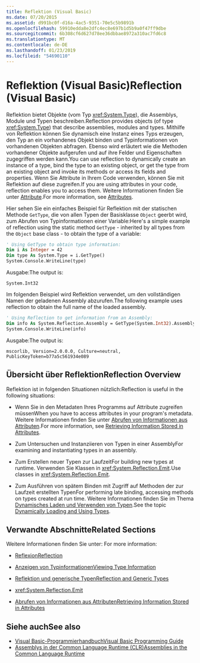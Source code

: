 ```yaml
---
title: Reflektion (Visual Basic)
ms.date: 07/20/2015
ms.assetid: d991bc0f-d16a-4ac5-9351-70e5c5b9891b
ms.openlocfilehash: 59910edda8e2dfc4ec8e697b1d5b9a0f47ff9dbe
ms.sourcegitcommit: 6b308cf6d627d78ee36dbbae8972a310ac7fd6c8
ms.translationtype: MT
ms.contentlocale: de-DE
ms.lasthandoff: 01/23/2019
ms.locfileid: "54690110"
---
```

# <a name="reflection-visual-basic"></a><span data-ttu-id="17294-102">Reflektion (Visual Basic)</span><span class="sxs-lookup"><span data-stu-id="17294-102">Reflection (Visual Basic)</span></span>
<span data-ttu-id="17294-103">Reflektion bietet Objekte (vom Typ <xref:System.Type>), die Assemblys, Module und Typen beschreiben.</span><span class="sxs-lookup"><span data-stu-id="17294-103">Reflection provides objects (of type <xref:System.Type>) that describe assemblies, modules and types.</span></span> <span data-ttu-id="17294-104">Mithilfe von Reflektion können Sie dynamisch eine Instanz eines Typs erzeugen, den Typ an ein vorhandenes Objekt binden und Typinformationen von vorhandenen Objekten abfragen. Ebenso wird erläutert wie die Methoden vorhandener Objekte aufgerufen und auf ihre Felder und Eigenschaften zugegriffen werden kann.</span><span class="sxs-lookup"><span data-stu-id="17294-104">You can use reflection to dynamically create an instance of a type, bind the type to an existing object, or get the type from an existing object and invoke its methods or access its fields and properties.</span></span> <span data-ttu-id="17294-105">Wenn Sie Attribute in Ihrem Code verwenden, können Sie mit Reflektion auf diese zugreifen.</span><span class="sxs-lookup"><span data-stu-id="17294-105">If you are using attributes in your code, reflection enables you to access them.</span></span> <span data-ttu-id="17294-106">Weitere Informationen finden Sie unter [Attribute](../../../standard/attributes/index.md).</span><span class="sxs-lookup"><span data-stu-id="17294-106">For more information, see [Attributes](../../../standard/attributes/index.md).</span></span>  
  
 <span data-ttu-id="17294-107">Hier sehen Sie ein einfaches Beispiel für Reflektion mit der statischen Methode `GetType`, die von allen Typen der Basisklasse `Object` geerbt wird, zum Abrufen von Typinformationen einer Variable:</span><span class="sxs-lookup"><span data-stu-id="17294-107">Here's a simple example of reflection using the static method `GetType` - inherited by all types from the `Object` base class - to obtain the type of a variable:</span></span>  
  
```vb  
' Using GetType to obtain type information:  
Dim i As Integer = 42  
Dim type As System.Type = i.GetType()  
System.Console.WriteLine(type)  
```  
  
 <span data-ttu-id="17294-108">Ausgabe:</span><span class="sxs-lookup"><span data-stu-id="17294-108">The output is:</span></span>  
  
 `System.Int32`  
  
 <span data-ttu-id="17294-109">Im folgenden Beispiel wird Reflektion verwendet, um den vollständigen Namen der geladenen Assembly abzurufen.</span><span class="sxs-lookup"><span data-stu-id="17294-109">The following example uses reflection to obtain the full name of the loaded assembly.</span></span>  
  
```vb  
' Using Reflection to get information from an Assembly:  
Dim info As System.Reflection.Assembly = GetType(System.Int32).Assembly  
System.Console.WriteLine(info)  
```  
  
 <span data-ttu-id="17294-110">Ausgabe:</span><span class="sxs-lookup"><span data-stu-id="17294-110">The output is:</span></span>  
  
 `mscorlib, Version=2.0.0.0, Culture=neutral, PublicKeyToken=b77a5c561934e089`  
  
## <a name="reflection-overview"></a><span data-ttu-id="17294-111">Übersicht über Reflektion</span><span class="sxs-lookup"><span data-stu-id="17294-111">Reflection Overview</span></span>  
 <span data-ttu-id="17294-112">Reflektion ist in folgenden Situationen nützlich:</span><span class="sxs-lookup"><span data-stu-id="17294-112">Reflection is useful in the following situations:</span></span>  
  
-   <span data-ttu-id="17294-113">Wenn Sie in den Metadaten Ihres Programms auf Attribute zugreifen müssen</span><span class="sxs-lookup"><span data-stu-id="17294-113">When you have to access attributes in your program's metadata.</span></span> <span data-ttu-id="17294-114">Weitere Informationen finden Sie unter [Abrufen von Informationen aus Attributen](../../../standard/attributes/retrieving-information-stored-in-attributes.md).</span><span class="sxs-lookup"><span data-stu-id="17294-114">For more information, see [Retrieving Information Stored in Attributes](../../../standard/attributes/retrieving-information-stored-in-attributes.md).</span></span>  
  
-   <span data-ttu-id="17294-115">Zum Untersuchen und Instanziieren von Typen in einer Assembly</span><span class="sxs-lookup"><span data-stu-id="17294-115">For examining and instantiating types in an assembly.</span></span>  
  
-   <span data-ttu-id="17294-116">Zum Erstellen neuer Typen zur Laufzeit</span><span class="sxs-lookup"><span data-stu-id="17294-116">For building new types at runtime.</span></span> <span data-ttu-id="17294-117">Verwenden Sie Klassen in <xref:System.Reflection.Emit>.</span><span class="sxs-lookup"><span data-stu-id="17294-117">Use classes in <xref:System.Reflection.Emit>.</span></span>  
  
-   <span data-ttu-id="17294-118">Zum Ausführen von spätem Binden mit Zugriff auf Methoden der zur Laufzeit erstellten Typen</span><span class="sxs-lookup"><span data-stu-id="17294-118">For performing late binding, accessing methods on types created at run time.</span></span> <span data-ttu-id="17294-119">Weitere Informationen finden Sie im Thema [Dynamisches Laden und Verwenden von Typen](../../../framework/reflection-and-codedom/dynamically-loading-and-using-types.md).</span><span class="sxs-lookup"><span data-stu-id="17294-119">See the topic [Dynamically Loading and Using Types](../../../framework/reflection-and-codedom/dynamically-loading-and-using-types.md).</span></span>  
  
## <a name="related-sections"></a><span data-ttu-id="17294-120">Verwandte Abschnitte</span><span class="sxs-lookup"><span data-stu-id="17294-120">Related Sections</span></span>  
 <span data-ttu-id="17294-121">Weitere Informationen finden Sie unter: </span><span class="sxs-lookup"><span data-stu-id="17294-121">For more information:</span></span>  
  
-   [<span data-ttu-id="17294-122">Reflexion</span><span class="sxs-lookup"><span data-stu-id="17294-122">Reflection</span></span>](../../../framework/reflection-and-codedom/reflection.md)  
  
-   [<span data-ttu-id="17294-123">Anzeigen von Typinformationen</span><span class="sxs-lookup"><span data-stu-id="17294-123">Viewing Type Information</span></span>](../../../framework/reflection-and-codedom/viewing-type-information.md)  
  
-   [<span data-ttu-id="17294-124">Reflektion und generische Typen</span><span class="sxs-lookup"><span data-stu-id="17294-124">Reflection and Generic Types</span></span>](../../../framework/reflection-and-codedom/reflection-and-generic-types.md)  
  
-   <xref:System.Reflection.Emit>  
  
-   [<span data-ttu-id="17294-125">Abrufen von Informationen aus Attributen</span><span class="sxs-lookup"><span data-stu-id="17294-125">Retrieving Information Stored in Attributes</span></span>](../../../standard/attributes/retrieving-information-stored-in-attributes.md)  
  
## <a name="see-also"></a><span data-ttu-id="17294-126">Siehe auch</span><span class="sxs-lookup"><span data-stu-id="17294-126">See also</span></span>
- [<span data-ttu-id="17294-127">Visual Basic-Programmierhandbuch</span><span class="sxs-lookup"><span data-stu-id="17294-127">Visual Basic Programming Guide</span></span>](../../../visual-basic/programming-guide/index.md)
- [<span data-ttu-id="17294-128">Assemblys in der Common Language Runtime (CLR)</span><span class="sxs-lookup"><span data-stu-id="17294-128">Assemblies in the Common Language Runtime</span></span>](../../../framework/app-domains/assemblies-in-the-common-language-runtime.md)
